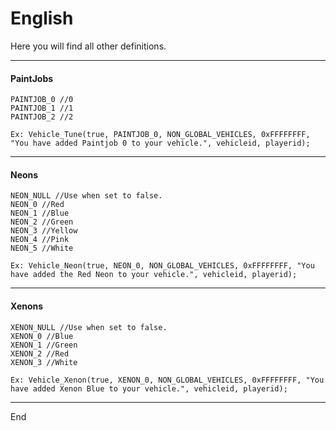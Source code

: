 # English

Here you will find all other definitions.

-----------------------

#### PaintJobs

```pawn
PAINTJOB_0 //0
PAINTJOB_1 //1
PAINTJOB_2 //2

Ex: Vehicle_Tune(true, PAINTJOB_0, NON_GLOBAL_VEHICLES, 0xFFFFFFFF, "You have added Paintjob 0 to your vehicle.", vehicleid, playerid);
```

-----------------------

#### Neons

```pawn
NEON_NULL //Use when set to false.
NEON_0 //Red
NEON_1 //Blue
NEON_2 //Green
NEON_3 //Yellow
NEON_4 //Pink
NEON_5 //White

Ex: Vehicle_Neon(true, NEON_0, NON_GLOBAL_VEHICLES, 0xFFFFFFFF, "You have added the Red Neon to your vehicle.", vehicleid, playerid);
```

-----------------------

#### Xenons

```pawn
XENON_NULL //Use when set to false.
XENON_0 //Blue
XENON_1 //Green
XENON_2 //Red
XENON_3 //White

Ex: Vehicle_Xenon(true, XENON_0, NON_GLOBAL_VEHICLES, 0xFFFFFFFF, "You have added Xenon Blue to your vehicle.", vehicleid, playerid);
```

-----------------------

End